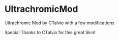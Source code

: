 # UltrachromicMod
 Ultrachromic Mod by CTalvio with a few modifications
 
 Special Thanks to CTalvio for this great Skin!
